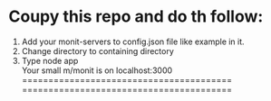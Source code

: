 Coupy this repo and do th follow:
=================================
1. Add your monit-servers to config.json file like example in it.<br>
2. Change directory to containing directory<br>
3. Type node app<br>
Your small m/monit is on localhost:3000
========================================
========================================